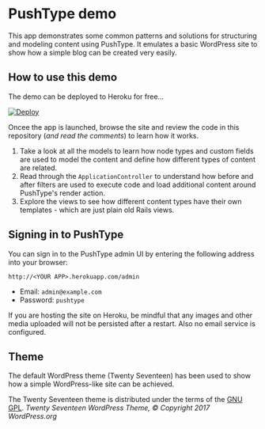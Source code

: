 # PushType demo

This app demonstrates some common patterns and solutions for structuring and modeling content using PushType. It emulates a basic WordPress site to show how a simple blog can be created very easily.

## How to use this demo

The demo can be deployed to Heroku for free...

[![Deploy](https://www.herokucdn.com/deploy/button.svg)](https://heroku.com/deploy?template=https://github.com/pushtype/push_type_demo)

Oncee the app is launched, browse the site and review the code in this repository (*and read the comments*) to learn how it works.

1. Take a look at all the models to learn how node types and custom fields are used to model the content and define how different types of content are related.
2. Read through the `ApplicationController` to understand how before and after filters are used to execute code and load additional content around PushType's render action.
3. Explore the views to see how different content types have their own templates - which are just plain old Rails views.

## Signing in to PushType

You can sign in to the PushType admin UI by entering the following address into your browser:

    http://<YOUR APP>.herokuapp.com/admin

* Email: `admin@example.com`
* Password: `pushtype`

If you are hosting the site on Heroku, be mindful that any images and other media uploaded will not be persisted after a restart. Also no email service is configured.

## Theme

The default WordPress theme (Twenty Seventeen) has been used to show how a simple WordPress-like site can be achieved.

The Twenty Seventeen theme is distributed under the terms of the [GNU GPL](https://opensource.org/licenses/GPL-2.0).
*Twenty Seventeen WordPress Theme, © Copyright 2017 WordPress.org*
